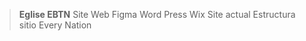 > **Eglise EBTN**
> Site Web
> Figma
> Word Press
> Wix
> Site actual
> Estructura sitio Every Nation